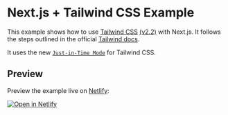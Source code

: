 # Next.js + Tailwind CSS Example

This example shows how to use [Tailwind CSS](https://tailwindcss.com/) [(v2.2)](https://blog.tailwindcss.com/tailwindcss-2-2) with Next.js. It follows the steps outlined in the official [Tailwind docs](https://tailwindcss.com/docs/guides/nextjs).

It uses the new [`Just-in-Time Mode`](https://tailwindcss.com/docs/just-in-time-mode) for Tailwind CSS.

## Preview

Preview the example live on [Netlify](https://www.netlify.com/):

[![Open in Netlify](https://www.netlify.com/v3/img/components/logomark-dark.svg)](https://stupefied-elion-1bf6f3.netlify.app/)

